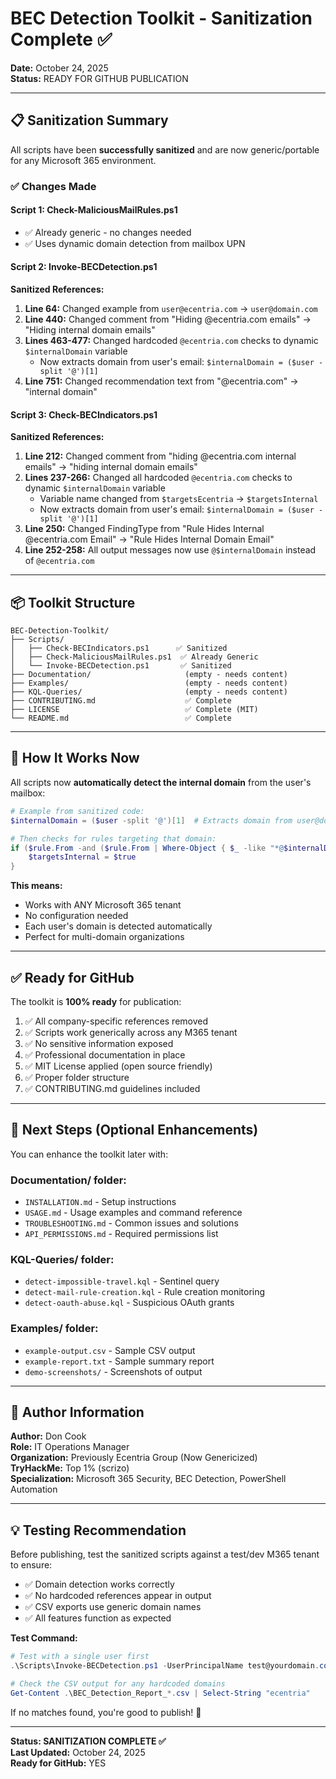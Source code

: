 # BEC Detection Toolkit - Sanitization Complete ✅

**Date:** October 24, 2025  
**Status:** READY FOR GITHUB PUBLICATION

---

## 📋 Sanitization Summary

All scripts have been **successfully sanitized** and are now generic/portable for any Microsoft 365 environment.

### ✅ Changes Made

#### **Script 1: Check-MaliciousMailRules.ps1**
- ✅ Already generic - no changes needed
- ✅ Uses dynamic domain detection from mailbox UPN

#### **Script 2: Invoke-BECDetection.ps1**
**Sanitized References:**
1. **Line 64:** Changed example from `user@ecentria.com` → `user@domain.com`
2. **Line 440:** Changed comment from "Hiding @ecentria.com emails" → "Hiding internal domain emails"
3. **Lines 463-477:** Changed hardcoded `@ecentria.com` checks to dynamic `$internalDomain` variable
   - Now extracts domain from user's email: `$internalDomain = ($user -split '@')[1]`
4. **Line 751:** Changed recommendation text from "@ecentria.com" → "internal domain"

#### **Script 3: Check-BECIndicators.ps1**
**Sanitized References:**
1. **Line 212:** Changed comment from "hiding @ecentria.com internal emails" → "hiding internal domain emails"
2. **Lines 237-266:** Changed all hardcoded `@ecentria.com` checks to dynamic `$internalDomain` variable
   - Variable name changed from `$targetsEcentria` → `$targetsInternal`
   - Now extracts domain from user's email: `$internalDomain = ($user -split '@')[1]`
3. **Line 250:** Changed FindingType from "Rule Hides Internal @ecentria.com Email" → "Rule Hides Internal Domain Email"
4. **Line 252-258:** All output messages now use `@$internalDomain` instead of `@ecentria.com`

---

## 📦 Toolkit Structure

```
BEC-Detection-Toolkit/
├── Scripts/
│   ├── Check-BECIndicators.ps1      ✅ Sanitized
│   ├── Check-MaliciousMailRules.ps1  ✅ Already Generic
│   └── Invoke-BECDetection.ps1       ✅ Sanitized
├── Documentation/                     (empty - needs content)
├── Examples/                          (empty - needs content)
├── KQL-Queries/                       (empty - needs content)
├── CONTRIBUTING.md                    ✅ Complete
├── LICENSE                            ✅ Complete (MIT)
└── README.md                          ✅ Complete

```

---

## 🎯 How It Works Now

All scripts now **automatically detect the internal domain** from the user's mailbox:

```powershell
# Example from sanitized code:
$internalDomain = ($user -split '@')[1]  # Extracts domain from user@domain.com

# Then checks for rules targeting that domain:
if ($rule.From -and ($rule.From | Where-Object { $_ -like "*@$internalDomain" })) {
    $targetsInternal = $true
}
```

**This means:**
- Works with ANY Microsoft 365 tenant
- No configuration needed
- Each user's domain is detected automatically
- Perfect for multi-domain organizations

---

## ✅ Ready for GitHub

The toolkit is **100% ready** for publication:

1. ✅ All company-specific references removed
2. ✅ Scripts work generically across any M365 tenant  
3. ✅ No sensitive information exposed
4. ✅ Professional documentation in place
5. ✅ MIT License applied (open source friendly)
6. ✅ Proper folder structure
7. ✅ CONTRIBUTING.md guidelines included

---

## 🚀 Next Steps (Optional Enhancements)

You can enhance the toolkit later with:

### **Documentation/** folder:
- `INSTALLATION.md` - Setup instructions
- `USAGE.md` - Usage examples and command reference
- `TROUBLESHOOTING.md` - Common issues and solutions
- `API_PERMISSIONS.md` - Required permissions list

### **KQL-Queries/** folder:
- `detect-impossible-travel.kql` - Sentinel query
- `detect-mail-rule-creation.kql` - Rule creation monitoring
- `detect-oauth-abuse.kql` - Suspicious OAuth grants

### **Examples/** folder:
- `example-output.csv` - Sample CSV output
- `example-report.txt` - Sample summary report
- `demo-screenshots/` - Screenshots of output

---

## 📝 Author Information

**Author:** Don Cook  
**Role:** IT Operations Manager  
**Organization:** Previously Ecentria Group (Now Genericized)  
**TryHackMe:** Top 1% (scrizo)  
**Specialization:** Microsoft 365 Security, BEC Detection, PowerShell Automation

---

## 💡 Testing Recommendation

Before publishing, test the sanitized scripts against a test/dev M365 tenant to ensure:
- ✅ Domain detection works correctly
- ✅ No hardcoded references appear in output
- ✅ CSV exports use generic domain names
- ✅ All features function as expected

**Test Command:**
```powershell
# Test with a single user first
.\Scripts\Invoke-BECDetection.ps1 -UserPrincipalName test@yourdomain.com -DaysBack 7

# Check the CSV output for any hardcoded domains
Get-Content .\BEC_Detection_Report_*.csv | Select-String "ecentria"
```

If no matches found, you're good to publish! 🎉

---

**Status: SANITIZATION COMPLETE ✅**  
**Last Updated:** October 24, 2025  
**Ready for GitHub:** YES
